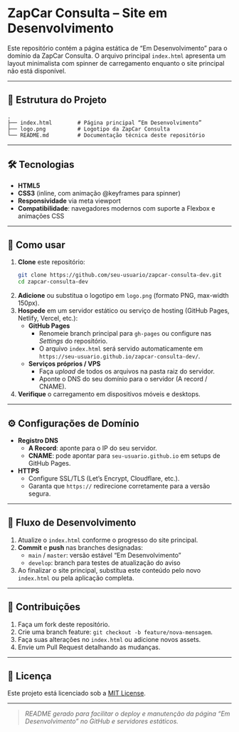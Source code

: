 # ZapCar Consulta – Site em Desenvolvimento

Este repositório contém a página estática de “Em Desenvolvimento” para o domínio da ZapCar Consulta. O arquivo principal `index.html` apresenta um layout minimalista com spinner de carregamento enquanto o site principal não está disponível.

---

## 📂 Estrutura do Projeto

```
.
├── index.html        # Página principal “Em Desenvolvimento”
├── logo.png          # Logotipo da ZapCar Consulta
└── README.md         # Documentação técnica deste repositório
```

---

## 🛠 Tecnologias

- **HTML5**  
- **CSS3** (inline, com animação @keyframes para spinner)  
- **Responsividade** via meta viewport  
- **Compatibilidade**: navegadores modernos com suporte a Flexbox e animações CSS

---

## 🚀 Como usar

1. **Clone** este repositório:
   ```bash
   git clone https://github.com/seu-usuario/zapcar-consulta-dev.git
   cd zapcar-consulta-dev
   ```
2. **Adicione** ou substitua o logotipo em `logo.png` (formato PNG, max-width 150px).  
3. **Hospede** em um servidor estático ou serviço de hosting (GitHub Pages, Netlify, Vercel, etc.):
   - **GitHub Pages**  
     - Renomeie branch principal para `gh-pages` ou configure nas _Settings_ do repositório.  
     - O arquivo `index.html` será servido automaticamente em `https://seu-usuario.github.io/zapcar-consulta-dev/`.  
   - **Serviços próprios / VPS**  
     - Faça _upload_ de todos os arquivos na pasta raiz do servidor.  
     - Aponte o DNS do seu domínio para o servidor (A record / CNAME).  
4. **Verifique** o carregamento em dispositivos móveis e desktops.

---

## ⚙️ Configurações de Domínio

- **Registro DNS**  
  - **A Record**: aponte para o IP do seu servidor.  
  - **CNAME**: pode apontar para `seu-usuario.github.io` em setups de GitHub Pages.
- **HTTPS**  
  - Configure SSL/TLS (Let’s Encrypt, Cloudflare, etc.).
  - Garanta que `https://` redirecione corretamente para a versão segura.

---

## 🔄 Fluxo de Desenvolvimento

1. Atualize o `index.html` conforme o progresso do site principal.
2. **Commit** e **push** nas branches designadas:
   - `main` / `master`: versão estável “Em Desenvolvimento”
   - `develop`: branch para testes de atualização do aviso
3. Ao finalizar o site principal, substitua este conteúdo pelo novo `index.html` ou pela aplicação completa.

---

## 📝 Contribuições

1. Faça um fork deste repositório.  
2. Crie uma branch feature: `git checkout -b feature/nova-mensagem`.  
3. Faça suas alterações no `index.html` ou adicione novos assets.  
4. Envie um Pull Request detalhando as mudanças.

---

## 📄 Licença

Este projeto está licenciado sob a [MIT License](LICENSE).  

---

> _README gerado para facilitar o deploy e manutenção da página “Em Desenvolvimento” no GitHub e servidores estáticos._
